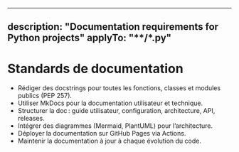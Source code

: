<!-- Inspired by: https://github.com/github/awesome-copilot/blob/main/collections/documentation.md -->
---
description: "Documentation requirements for Python projects"
applyTo: "**/*.py"
---
# Standards de documentation

- Rédiger des docstrings pour toutes les fonctions, classes et modules publics (PEP 257).
- Utiliser MkDocs pour la documentation utilisateur et technique.
- Structurer la doc : guide utilisateur, configuration, architecture, API, releases.
- Intégrer des diagrammes (Mermaid, PlantUML) pour l’architecture.
- Déployer la documentation sur GitHub Pages via Actions.
- Maintenir la documentation à jour à chaque évolution du code.
